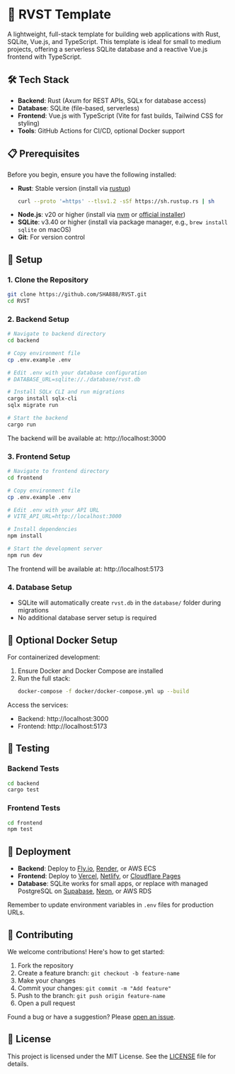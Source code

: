 # 🚀 RVST Template

A lightweight, full-stack template for building web applications with Rust, SQLite, Vue.js, and TypeScript. This template is ideal for small to medium projects, offering a serverless SQLite database and a reactive Vue.js frontend with TypeScript.

## 🛠️ Tech Stack

- **Backend**: Rust (Axum for REST APIs, SQLx for database access)
- **Database**: SQLite (file-based, serverless)
- **Frontend**: Vue.js with TypeScript (Vite for fast builds, Tailwind CSS for styling)
- **Tools**: GitHub Actions for CI/CD, optional Docker support

## 📋 Prerequisites

Before you begin, ensure you have the following installed:

- **Rust**: Stable version (install via [rustup](https://rustup.rs/))
  ```bash
  curl --proto '=https' --tlsv1.2 -sSf https://sh.rustup.rs | sh
  ```
- **Node.js**: v20 or higher (install via [nvm](https://github.com/nvm-sh/nvm) or [official installer](https://nodejs.org/))
- **SQLite**: v3.40 or higher (install via package manager, e.g., `brew install sqlite` on macOS)
- **Git**: For version control

## 🚀 Setup

### 1. Clone the Repository

```bash
git clone https://github.com/SHA888/RVST.git
cd RVST
```

### 2. Backend Setup

```bash
# Navigate to backend directory
cd backend

# Copy environment file
cp .env.example .env

# Edit .env with your database configuration
# DATABASE_URL=sqlite://./database/rvst.db

# Install SQLx CLI and run migrations
cargo install sqlx-cli
sqlx migrate run

# Start the backend
cargo run
```

The backend will be available at: http://localhost:3000

### 3. Frontend Setup

```bash
# Navigate to frontend directory
cd frontend

# Copy environment file
cp .env.example .env

# Edit .env with your API URL
# VITE_API_URL=http://localhost:3000

# Install dependencies
npm install

# Start the development server
npm run dev
```

The frontend will be available at: http://localhost:5173

### 4. Database Setup

- SQLite will automatically create `rvst.db` in the `database/` folder during migrations
- No additional database server setup is required

## 🐳 Optional Docker Setup

For containerized development:

1. Ensure Docker and Docker Compose are installed
2. Run the full stack:
   ```bash
   docker-compose -f docker/docker-compose.yml up --build
   ```

Access the services:
- Backend: http://localhost:3000
- Frontend: http://localhost:5173

## 🧪 Testing

### Backend Tests

```bash
cd backend
cargo test
```

### Frontend Tests

```bash
cd frontend
npm test
```

## 🚀 Deployment

- **Backend**: Deploy to [Fly.io](https://fly.io/), [Render](https://render.com/), or AWS ECS
- **Frontend**: Deploy to [Vercel](https://vercel.com/), [Netlify](https://www.netlify.com/), or [Cloudflare Pages](https://pages.cloudflare.com/)
- **Database**: SQLite works for small apps, or replace with managed PostgreSQL on [Supabase](https://supabase.com/), [Neon](https://neon.tech/), or AWS RDS

Remember to update environment variables in `.env` files for production URLs.

## 🤝 Contributing

We welcome contributions! Here's how to get started:

1. Fork the repository
2. Create a feature branch: `git checkout -b feature-name`
3. Make your changes
4. Commit your changes: `git commit -m "Add feature"`
5. Push to the branch: `git push origin feature-name`
6. Open a pull request

Found a bug or have a suggestion? Please [open an issue](https://github.com/SHA888/RVST/issues).

## 📄 License

This project is licensed under the MIT License. See the [LICENSE](LICENSE) file for details.
